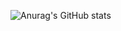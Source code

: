 ![Anurag's GitHub stats](https://github-readme-stats.vercel.app/api?username=jptwagira&show_icons=true&theme=tokyonight)
